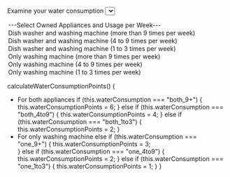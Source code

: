 <label for="">Examine your water consumption</label>
<select name="waterConsumption" required>
<option value="">---Select Owned Appliances and Usage per Week---</option>
<option value="both_9+">Dish washer and washing machine (more than 9 times per week)</option>
<option value="both_4to9">Dish washer and washing machine (4 to 9 times per week)</option>
<option value="both_1to3">Dish washer and washing machine (1 to 3 times per week)</option>
<option value="one_9+">Only washing machine (more than 9 times per week)</option>
<option value="one_4to9">Only washing machine (4 to 9 times per week)</option>
<option value="one_1to3">Only washing machine (1 to 3 times per week)</option>
</select>


calculateWaterConsumptionPoints() {
 * For both appliances
    if (this.waterConsumption === "both_9+") {
        this.waterConsumptionPoints = 6;
    } else if (this.waterConsumption === "both_4to9") {
        this.waterConsumptionPoints = 4;
    } else if (this.waterConsumption === "both_1to3") {
        this.waterConsumptionPoints = 2;
    }
 * For only washing machine
    else if (this.waterConsumption === "one_9+") {
        this.waterConsumptionPoints = 3;  
    } else if (this.waterConsumption === "one_4to9") {
        this.waterConsumptionPoints = 2;
    } else if (this.waterConsumption === "one_1to3") {
        this.waterConsumptionPoints = 1;
    }
}

